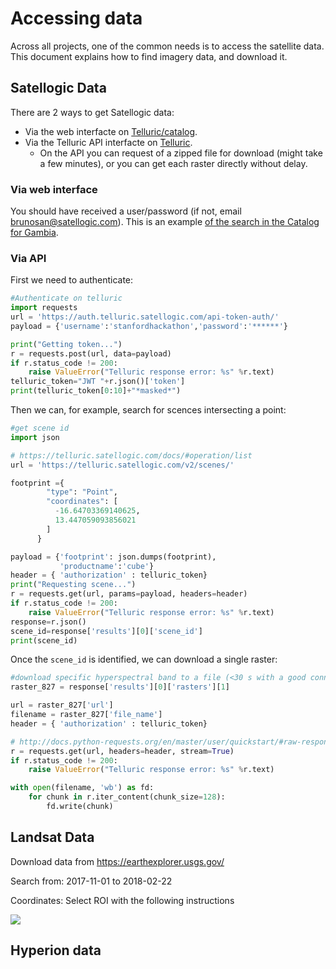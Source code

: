 # Accessing data

Across all projects, one of the common needs is to access the satellite data. This document explains how to find imagery data, and download it.


## Satellogic Data

There are 2 ways to get Satellogic data:

* Via the web interfacte on [Telluric/catalog](http://telluric.satellogic.com/catalog).
* Via the Telluric API interfacte on [Telluric](https://telluric.satellogic.com/docs/).
    * On the API you can request of a zipped file for download (might take a few minutes), or you can get each raster directly without delay.

### Via web interface

You should have received a user/password (if not, email brunosan@satellogic.com). This is an example [of the search in the Catalog for Gambia](https://telluric.satellogic.com/catalog/shared/N4IgRghgzgpgthADiAXCAFgF04qKD0+A1gPYBOJAdhAHQDmMJdNArpQJYC06M7AJjAA2YGGWYD8mdoJhR8FCHyh18ADwC8wVQF8AZAE9N+vQC9NJ7SAA0IAMYxKmUagDanAIwBOAOyeADN4ArDSeAEzeAMx+EQAsAGyeEVbugYF+Mak0oRERoWmBEQAccQC6NrYsZGQOmADK9pQwAJIAIqggjQDuUBCYEQD6CLYU-RUi-XneMIV+gaG2cXyeMWDeoYoQfquFhe6Rvu4AZhD9fv0x-RHWdoLstkQwfPUOzW1oXT19gxDDJKMs40m01m80Wy1W6z4m22u32niOJzOFyuNnQJAAbqJHs9Gq1UJQWIJBDYEOxKAAFCCNQQAYUq1UcABUIGB2tUoITMFBrodpE4yAAlEgsJzclAuFwgQ4kEg4MhkzAgMqSjmIRC3ZzKkCICh8Fi2TDUOAwJVWSVSY1QTAQODILVQBowfr8U0qx2wTDOviukCfIS3Jz9I0mkplEAARxYon0qFA0tlOoV7WAAB0QJh9IgYGmUGnySRBPo6FQ01Y07YZWQ+GTerIcxK3O5CjQInEZnEm7t0pEAskYjQYn44oPPIF3LMYqFPMVlR5m63253xzEe95kqEB1FQnFQn5EnFW4FZ+4N-5Zv5QqFB35CstQuvN35t7v94fj6e-Oen1fP7fJ32ByHEcxwnKcZzNOcWzbIcl27KI13cftB2HPcQMCSdp1KUNLBsP0iXYQNg3aa4HReL1iNw90YE9F00BIlg1Q1MgKKlCg4H6C0TTomxMD+TiWNuOACNQcdPxsEhDkOD1UD8ElqI2a1Y20GwdRIPUDSItAxhNZSQBMGU4FQOIaG8GJChyCzLIsmw+DICBOlEWprUwFgxRAEgs0ab0eI8nFXnaD5egGIYRm0iZAimGY5gWJYVjWDYtm8HY9giA5jlOc5Lmuch2DoGtBD8vF3hgbogu+X5-kBCLgWisE4shaEkthVL4XSpEstw8gpEoOgADF2CEJRXFACgRS4lwwykTAZCc+UepYw5CUESlMHQFiHhjbj3KrZw6OUkbhScVxJoImbMDmugFqWla1q2jaWPIARmL2qwDrG46eNOmBZrJS6tsWokbvWmBNpAbKduesHtBKbQgA).


### Via API

First we need to authenticate:

```python
#Authenticate on telluric
import requests
url = 'https://auth.telluric.satellogic.com/api-token-auth/'
payload = {'username':'stanfordhackathon','password':'******'}

print("Getting token...")
r = requests.post(url, data=payload)
if r.status_code != 200:
    raise ValueError("Telluric response error: %s" %r.text) 
telluric_token="JWT "+r.json()['token']
print(telluric_token[0:10]+"*masked*")
```

Then we can, for example, search for scences intersecting a point:

```python
#get scene id
import json

# https://telluric.satellogic.com/docs/#operation/list
url = 'https://telluric.satellogic.com/v2/scenes/'

footprint ={
        "type": "Point",
        "coordinates": [
          -16.64703369140625,
          13.447059093856021
        ]
      }

payload = {'footprint': json.dumps(footprint),
           'productname':'cube'}
header = { 'authorization' : telluric_token}
print("Requesting scene...")
r = requests.get(url, params=payload, headers=header)
if r.status_code != 200:
    raise ValueError("Telluric response error: %s" %r.text) 
response=r.json()
scene_id=response['results'][0]['scene_id']
print(scene_id)
```

Once the `scene_id` is identified, we can download a single raster:

```python
#download specific hyperspectral band to a file (<30 s with a good connection)
raster_827 = response['results'][0]['rasters'][1]

url = raster_827['url']
filename = raster_827['file_name']
header = { 'authorization' : telluric_token}

# http://docs.python-requests.org/en/master/user/quickstart/#raw-response-content
r = requests.get(url, headers=header, stream=True)
if r.status_code != 200:
    raise ValueError("Telluric response error: %s" %r.text) 

with open(filename, 'wb') as fd:
    for chunk in r.iter_content(chunk_size=128):
        fd.write(chunk)
```



## Landsat Data

Download data from https://earthexplorer.usgs.gov/

Search from: 2017-11-01 to 2018-02-22

Coordinates: Select ROI with the following instructions

![](gambia_image_coordinates2.png)

## Hyperion data
